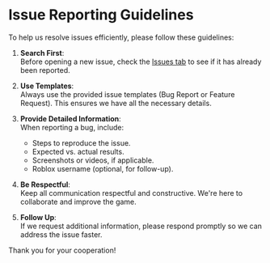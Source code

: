 # Issue Reporting Guidelines

To help us resolve issues efficiently, please follow these guidelines:

1. **Search First**:  
   Before opening a new issue, check the [Issues tab](https://github.com/RlxSage/Anime-Reborn-Issues/issues) to see if it has already been reported.

2. **Use Templates**:  
   Always use the provided issue templates (Bug Report or Feature Request). This ensures we have all the necessary details.

3. **Provide Detailed Information**:  
   When reporting a bug, include:
   - Steps to reproduce the issue.
   - Expected vs. actual results.
   - Screenshots or videos, if applicable.
   - Roblox username (optional, for follow-up).

4. **Be Respectful**:  
   Keep all communication respectful and constructive. We're here to collaborate and improve the game.

5. **Follow Up**:  
   If we request additional information, please respond promptly so we can address the issue faster.

Thank you for your cooperation!

